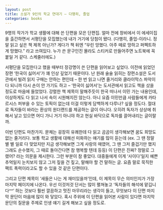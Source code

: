 ```yaml
---
layout: post
title: 소설가 9인의 학교 연대기 – 다행히, 졸업
categories: books
---
```


9명의 작가가 학교 생활에 대해 쓴 단편을 모은 단편집.
얼마 전에 창비에서 이 에세이집을 출간하면서 서평단을 모집했는데 내가 거기에 당첨이 됐다.
(다행히, 졸업-이라니. 정말 읽고 싶은 책 제목 아닌가? 게다가 책 뒤엔 “우린 망했다. 아주 떼로 망하고 퍼펙트하게 망했다.” 라고 쓰여있다. 누가 쓴 문구인진 몰라도 스티커로 만들어주면 노트북에 꼭 붙일 거 같다. 스케줄러에도.)

서평단을 모집한다고 했을 때부터 장강명이 쓴 단편을 읽어보고 싶었다. 이전에 읽었던 장편 ‘한국이 싫어서’가 꽤 인상 깊었기 때문이다. 난 원래 술술 읽히는 장편소설은 도서관에서 빌려 읽지 구매는 안하는 편인데 – 한 번 읽고 나면 줄거리와 클라이막스 파악이 다 되니까 다시 손이 안 가기도 하고 – ‘한국이 싫어서’는 도서관에서 읽고도 책을 샀을 정도로 마음에 들었었다. 강렬한 책 제목이 말해주듯이 한국 떠나서 이민 가는 내용인데, 이상하게도 다 읽고 나서 속이 시원해지진 않는다. 아니 요즘 이민만큼 사람들에게 카타르시스 퍼부을 수 있는 토픽이 없는데 이걸 이렇게 담백하게 다루나? 싶을 정도다. 절대로 독자들이 바라는 환상의 원더랜드를 제공하는 글이 아니다. 오히려 독자가 상상에 취해서 날고 있으면 어디 가니 거기 아니야 하고 현실 바닥으로 독자를 끌어내리는 글이랄까.

이번 단편도 마찬가지. 문체는 굉장히 유쾌한데 다 읽고 곰곰이 생각해보면 꿈도 희망도 없는 줄거리다. 보통 학교 생활에 대해선 미화하는 얘기를 많이 듣는데 (ex. 그 땐 정말 별 별 일로 다 맞았지만 지금 생각해보면 그게 사랑의 매였어, 그 땐 그저 즐겁기만 했지 그래도 순수했지, 그 때로 돌아간다면 참 행복할 텐데 등등) 이 단편은 진짜? 정말로 그랬어? 라는 의문을 제시한다. 그런 부분이 참 좋았다. 대중들에게 이게 ‘사이다’일지 예쁜 추억일지 눈치보지 않고 그저 짚을 건 짚고, 말해야 할 건 말하는 글. 요즘 말로 묵직한 팩트 폭력이라고도 할 수 있을 것 같은 단편이다.

그리고 단편 제목이 ‘새들은 나는 게 재미있을까’인데, 이 제목이 무슨 의미인지가 가장 마지막 페이지에 나온다. 우선 이것저것 단서는 많이 펼쳐놓고 ‘독자들의 해석에 맡깁니다^^’ 하는 것보다 훨씬 깔끔하고 멋진 마무리라는 생각이 들고, 무엇보다 이 단편 마지막 문단이 마음에 많이 와 닿았다. 혹시 주위에 이 단편을 읽어본 사람이 있다면 마지막 문단의 질문을 주제로 인생 얘기 길게 해보고 싶을 정도로.